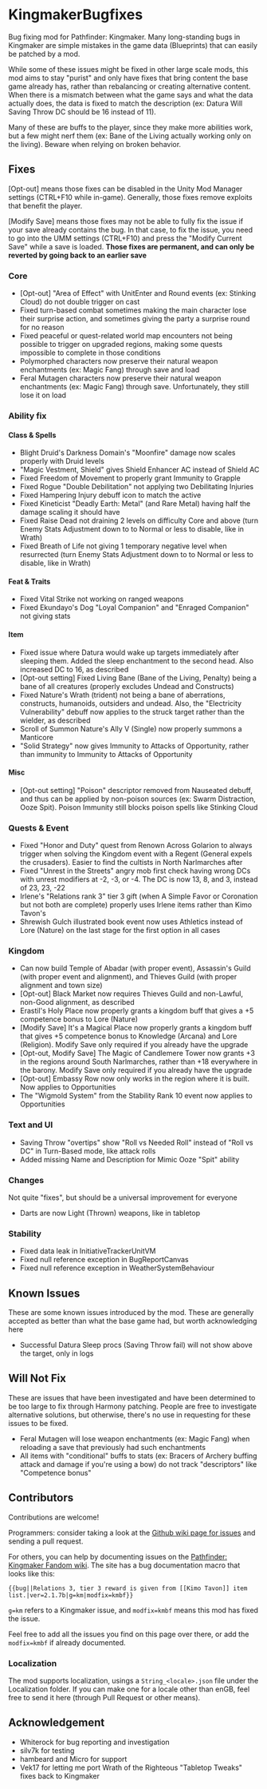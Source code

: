 # KingmakerBugfixes

Bug fixing mod for Pathfinder: Kingmaker. Many long-standing bugs in Kingmaker are simple mistakes in the game data (Blueprints) that can easily be patched by a mod.

While some of these issues might be fixed in other large scale mods, this mod aims to stay "purist" and only have fixes that bring content the base game already has, rather than rebalancing or creating alternative content. When there is a mismatch between what the game says and what the data actually does, the data is fixed to match the description (ex: Datura Will Saving Throw DC should be 16 instead of 11).

Many of these are buffs to the player, since they make more abilities work, but a few might nerf them (ex: Bane of the Living actually working only on the living). Beware when relying on broken behavior.

## Fixes

[Opt-out] means those fixes can be disabled in the Unity Mod Manager settings (CTRL+F10 while in-game). Generally, those fixes remove exploits that benefit the player.

[Modify Save] means those fixes may not be able to fully fix the issue if your save already contains the bug. In that case, to fix the issue, you need to go into the UMM settings (CTRL+F10) and press the "Modify Current Save" while a save is loaded. **Those fixes are permanent, and can only be reverted by going back to an earlier save**

### Core
- [Opt-out] "Area of Effect" with UnitEnter and Round events (ex: Stinking Cloud) do not double trigger on cast
- Fixed turn-based combat sometimes making the main character lose their surprise action, and sometimes giving the party a surprise round for no reason
- Fixed peaceful or quest-related world map encounters not being possible to trigger on upgraded regions, making some quests impossible to complete in those conditions
- Polymorphed characters now preserve their natural weapon enchantments (ex: Magic Fang) through save and load
- Feral Mutagen characters now preserve their natural weapon enchantments (ex: Magic Fang) through save. Unfortunately, they still lose it on load

### Ability fix

#### Class & Spells

- Blight Druid's Darkness Domain's "Moonfire" damage now scales properly with Druid levels
- "Magic Vestment, Shield" gives Shield Enhancer AC instead of Shield AC
- Fixed Freedom of Movement to properly grant Immunity to Grapple
- Fixed Rogue "Double Debilitation" not applying two Debilitating Injuries
- Fixed Hampering Injury debuff icon to match the active
- Fixed Kineticist "Deadly Earth: Metal" (and Rare Metal) having half the damage scaling it should have
- Fixed Raise Dead not draining 2 levels on difficulty Core and above (turn Enemy Stats Adjustment down to to Normal or less to disable, like in Wrath)
- Fixed Breath of Life not giving 1 temporary negative level when resurrected (turn Enemy Stats Adjustment down to to Normal or less to disable, like in Wrath)

#### Feat & Traits

- Fixed Vital Strike not working on ranged weapons
- Fixed Ekundayo's Dog "Loyal Companion" and "Enraged Companion" not giving stats

#### Item
- Fixed issue where Datura would wake up targets immediately after sleeping them. Added the sleep enchantment to the second head. Also increased DC to 16, as described
- [Opt-out setting] Fixed Living Bane (Bane of the Living, Penalty) being a bane of all creatures (properly excludes Undead and Constructs)
- Fixed Nature's Wrath (trident) not being a bane of aberrations, constructs, humanoids, outsiders and undead. Also, the "Electricity Vulnerability" debuff now applies to the struck target rather than the wielder, as described
- Scroll of Summon Nature's Ally V (Single) now properly summons a Manticore
- "Solid Strategy" now gives Immunity to Attacks of Opportunity, rather than immunity to Immunity to Attacks of Opportunity

#### Misc

- [Opt-out setting] "Poison" descriptor removed from Nauseated debuff, and thus can be applied by non-poison sources (ex: Swarm Distraction, Ooze Spit). Poison Immunity still blocks poison spells like Stinking Cloud

### Quests & Event

- Fixed "Honor and Duty" quest from Renown Across Golarion to always trigger when solving the Kingdom event with a Regent (General expels the crusaders). Easier to find the cultists in North Narlmarches after
- Fixed "Unrest in the Streets" angry mob first check having wrong DCs with unrest modifiers at -2, -3, or -4. The DC is now 13, 8, and 3, instead of 23, 23, -22
- Irlene's "Relations rank 3" tier 3 gift (when A Simple Favor or Coronation but not both are complete) properly uses Irlene items rather than Kimo Tavon's
- Shrewish Gulch illustrated book event now uses Athletics instead of Lore (Nature) on the last stage for the first option in all cases

### Kingdom

- Can now build Temple of Abadar (with proper event), Assassin's Guild (with proper event and alignment), and Thieves Guild (with proper alignment and town size)
- [Opt-out] Black Market now requires Thieves Guild and non-Lawful, non-Good alignment, as described
- Erastil's Holy Place now properly grants a kingdom buff that gives a +5 competence bonus to Lore (Nature)
- [Modify Save] It's a Magical Place now properly grants a kingdom buff that gives +5 competence bonus to Knowledge (Arcana) and Lore (Religion). Modify Save only required if you already have the upgrade
- [Opt-out, Modify Save] The Magic of Candlemere Tower now grants +3 in the regions around South Narlmarches, rather than +18 everywhere in the barony. Modify Save only required if you already have the upgrade
- [Opt-out] Embassy Row now only works in the region where it is built. Now applies to Opportunities
- The "Wigmold System" from the Stability Rank 10 event now applies to Opportunities 

### Text and UI

- Saving Throw "overtips" show "Roll vs Needed Roll" instead of "Roll vs DC" in Turn-Based mode, like attack rolls
- Added missing Name and Description for Mimic Ooze "Spit" ability

### Changes

Not quite "fixes", but should be a universal improvement for everyone

- Darts are now Light (Thrown) weapons, like in tabletop

### Stability

- Fixed data leak in InitiativeTrackerUnitVM
- Fixed null reference exception in BugReportCanvas
- Fixed null reference exception in WeatherSystemBehaviour

## Known Issues

These are some known issues introduced by the mod. These are generally accepted as better than what the base game had, but worth acknowledging here

- Successful Datura Sleep procs (Saving Throw fail) will not show above the target, only in logs

## Will Not Fix

These are issues that have been investigated and have been determined to be too large to fix through Harmony patching. People are free to investigate alternative solutions, but otherwise, there's no use in requesting for these issues to be fixed.

- Feral Mutagen will lose weapon enchantments (ex: Magic Fang) when reloading a save that previously had such enchantments
- All items with "conditional" buffs to stats (ex: Bracers of Archery buffing attack and damage if you're using a bow) do not track "descriptors" like "Competence bonus"

## Contributors

Contributions are welcome! 

Programmers: consider taking a look at the [Github wiki page for issues](https://www.github.com/KABoissonneault/KingmakerBugfixes/wiki/Issues-to-fix) and sending a pull request.

For others, you can help by documenting issues on the [Pathfinder: Kingmaker Fandom wiki](https://pathfinderkingmaker.fandom.com/). The site has a bug documentation macro that looks like this:

```
{{bug||Relations 3, tier 3 reward is given from [[Kimo Tavon]] item list.|ver=2.1.7b|g=km|modfix=kmbf}}
```

`g=km` refers to a Kingmaker issue, and `modfix=kmbf` means this mod has fixed the issue. 

Feel free to add all the issues you find on this page over there, or add the `modfix=kmbf` if already documented.

### Localization

The mod supports localization, usings a `String_<locale>.json` file under the Localization folder. If you can make one for a locale other than enGB, feel free to send it here (through Pull Request or other means).

## Acknowledgement

- Whiterock for bug reporting and investigation
- silv7k for testing
- hambeard and Micro for support
- Vek17 for letting me port Wrath of the Righteous "Tabletop Tweaks" fixes back to Kingmaker
